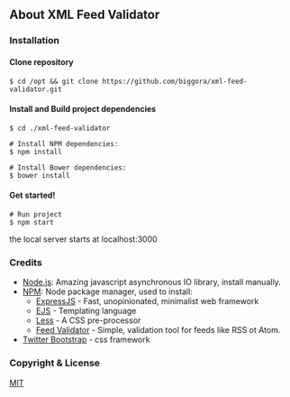 ## About XML Feed Validator


### Installation

#### Clone repository
    
    $ cd /opt && git clone https://github.com/biggora/xml-feed-validator.git
    
#### Install and Build project dependencies

    $ cd ./xml-feed-validator
    
    # Install NPM dependencies:
    $ npm install
    
    # Install Bower dependencies:
    $ bower install
    
#### Get started!
    
    # Run project
    $ npm start

the local server starts at localhost:3000

### Credits

* [Node.js](http://nodejs.org/): Amazing javascript asynchronous IO library, install manually.
* [NPM](http://npmjs.org/): Node package manager, used to install:
  * [ExpressJS](http://expressjs.com/) - Fast, unopinionated, minimalist web framework
  * [EJS](http://www.embeddedjs.com/) - Templating language
  * [Less](http://lesscss.org/) - A CSS pre-processor
  * [Feed Validator](https://github.com/andre487/feed-validator) - Simple, validation tool for feeds like RSS ot Atom.
* [Twitter Bootstrap](http://getbootstrap.com/) - css framework

### Copyright & License
[MIT](LICENSE.md)
